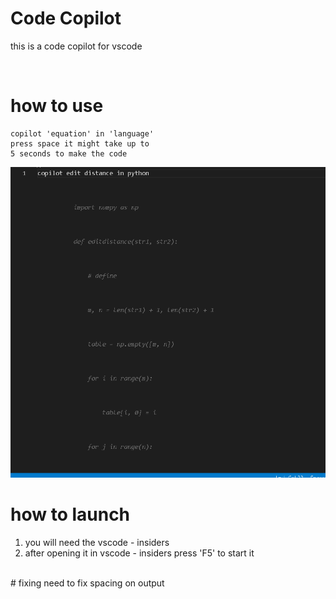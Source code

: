# Code Copilot 
this is a code copilot for vscode 

<br>

# how to use 
```
copilot 'equation' in 'language' 
press space it might take up to 
5 seconds to make the code  
```
<img src="./Resources/img1.PNG">

<br>

# how to launch 
1. you will need the vscode - insiders 
2. after opening it in vscode - insiders press 'F5' to start it

<br>
# fixing 
need to fix spacing on output

